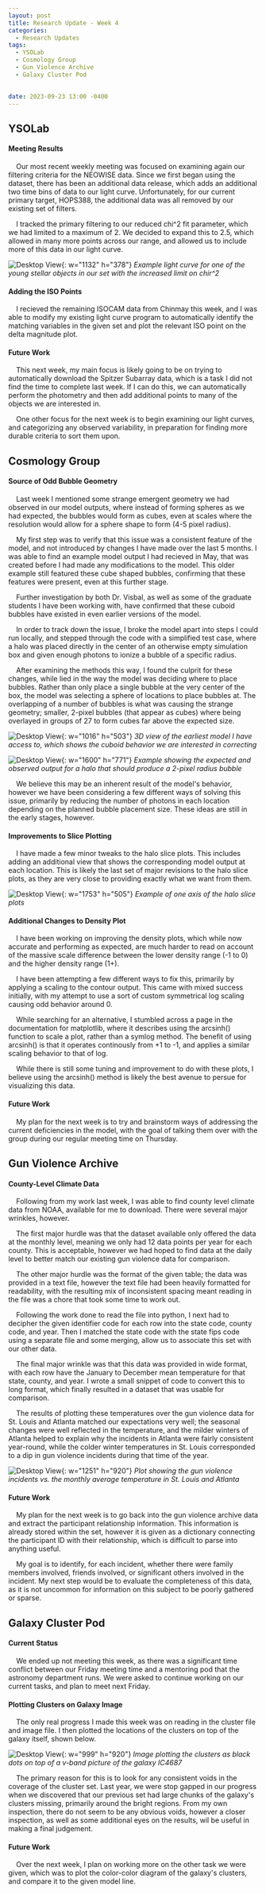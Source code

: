 ```yaml
---
layout: post
title: Research Update - Week 4 
categories:
  - Research Updates
tags:
  - YSOLab
  - Cosmology Group
  - Gun Violence Archive
  - Galaxy Cluster Pod
 

date: 2023-09-23 13:00 -0400
---
```

## YSOLab

#### Meeting Results

    Our most recent weekly meeting was focused on examining again our filtering criteria for the NEOWISE data. Since we first began using the dataset, there has been an additional data release, which adds an additional two time bins of data to our light curve. Unfortunately, for our current primary target, HOPS388, the additional data was all removed by our existing set of filters.

    I tracked the primary filtering to our reduced chi^2 fit parameter, which we had limited to a maximum of 2. We decided to expand this to 2.5, which allowed in many more points across our range, and allowed us to include more of this data in our light curve.

![Desktop View](/assets/img/week_4/light_curve.PNG){: w="1132" h="378"}
_Example light curve for one of the young stellar objects in our set with the increased limit on chir^2_



#### Adding the ISO Points

    I recieved the remaining ISOCAM data from Chinmay this week, and I was able to modify my existing light curve program to automatically identify the matching variables in the given set and plot the relevant ISO point on the delta magnitude plot.



#### Future Work

    This next week, my main focus is likely going to be on trying to automatically download the Spitzer Subarray data, which is a task I did not find the time to complete last week. If I can do this, we can automatically perform the photometry and then add additional points to many of the objects we are interested in.

    One other focus for the next week is to begin examining our light curves, and categorizing any observed variability, in preparation for finding more durable criteria to sort them upon.



## Cosmology Group

#### Source of Odd Bubble Geometry

    Last week I mentioned some strange emergent geometry we had observed in our model outputs, where instead of forming spheres as we had expected, the bubbles would form as cubes, even at scales where the resolution would allow for a sphere shape to form (4-5 pixel radius).

    My first step was to verify that this issue was a consistent feature of the model, and not introduced by changes I have made over the last 5 months. I was able to find an example model output I had recieved in May, that was created before I had made any modifications to the model. This older example still featured these cube shaped bubbles, confirming that these features were present, even at this further stage.

    Further investigation by both Dr. Visbal, as well as some of the graduate students I have been working with, have confirmed that these cuboid bubbles have existed in even earlier versions of the model.

    In order to track down the issue, I broke the model apart into steps I could run locally, and stepped through the code with a simplified test case, where a halo was placed directly in the center of an otherwise empty simulation box and given enough photons to ionize a bubble of a specific radius.

    After examining the methods this way, I found the culprit for these changes, while lied in the way the model was deciding where to place bubbles. Rather than only place a single bubble at the very center of the box, the model was selecting a sphere of locations to place bubbles at. The overlapping of a number of bubbles is what was causing the strange geometry; smaller, 2-pixel bubbles (that appear as cubes) where being overlayed in groups of 27 to form cubes far above the expected size.

![Desktop View](/assets/img/week_4/old_model_squares.png){: w="1016" h="503"}
_3D view of the earliest model I have access to, which shows the cuboid behavior we are interested in correcting_

![Desktop View](/assets/img/week_4/expected_vs_actual_Q.png){: w="1600" h="771"}
_Example showing the expected and observed output for a halo that should produce a 2-pixel radius bubble_

    We believe this may be an inherent result of the model's behavior, however we have been considering a few different ways of solving this issue, primarily by reducing the number of photons in each location depending on the planned bubble placement size. These ideas are still in the early stages, however.



#### Improvements to Slice Plotting

    I have made a few minor tweaks to the halo slice plots. This includes adding an additional view that shows the corresponding model output at each location. This is likely the last set of major revisions to the halo slice plots, as they are very close to providing exactly what we want from them.

![Desktop View](/assets/img/week_4/halo_plots.PNG){: w="1753" h="505"}
_Example of one axis of the halo slice plots_



#### Additional Changes to Density Plot

    I have been working on improving the density plots, which while now accurate and performing as expected, are much harder to read on account of the massive scale difference between the lower density range (-1 to 0) and the higher density range (1+).

    I have been attempting a few different ways to fix this, primarily by applying a scaling to the contour output. This came with mixed success initially, with my attempt to use a sort of custom symmetrical log scaling causing odd behavior around 0. 

    While searching for an alternative, I stumbled across a page in the documentation for matplotlib, where it describes using the arcsinh() function to scale a plot, rather than a symlog method. The benefit of using arcsinh() is that it operates continously from +1 to -1, and applies a similar scaling behavior to that of log.

    While there is still some tuning and improvement to do with these plots, I believe using the arcsinh() method is likely the best avenue to persue for visualizing this data.



#### Future Work

    My plan for the next week is to try and brainstorm ways of addressing the current deficiencies in the model, with the goal of talking them over with the group during our regular meeting time on Thursday.



## Gun Violence Archive

#### County-Level Climate Data

    Following from my work last week, I was able to find county level climate data from NOAA, available for me to download. There were several major wrinkles, however.

    The first major hurdle was that the dataset available only offered the data at the monthly level, meaning we only had 12 data points per year for each county. This is acceptable, however we had hoped to find data at the daily level to better match our existing gun violence data for comparison.

    The other major hurdle was the format of the given table; the data was provided in a text file, however the text file had been heavily formatted for readability, with the resulting mix of inconsistent spacing meant reading in the file was a chore that took some time to work out.

    Following the work done to read the file into python, I next had to decipher the given identifier code for each row into the state code, county code, and year. Then I matched the state code with the state fips code using a separate file and some merging, allow us to associate this set with our other data.

    The final major wrinkle was that this data was provided in wide format, with each row have the January to December mean temperature for that state, county, and year. I wrote a small snippet of code to convert this to long format, which finally resulted in a dataset that was usable for comparison.

    The results of plotting these temperatures over the gun violence data for St. Louis and Atlanta matched our expectations very well; the seasonal changes were well reflected in the temperature, and the milder winters of Atlanta helped to explain why the incidents in Atlanta were fairly consistent year-round, while the colder winter temperatures in St. Louis corresponded to a dip in gun violence incidents during that time of the year.


![Desktop View](/assets/img/week_4/gva_temp.PNG){: w="1251" h="920"}
_Plot showing the gun violence incidents vs. the monthly average temperature in St. Louis and Atlanta_



#### Future Work

    My plan for the next week is to go back into the gun violence archive data and extract the participant relationship information. This information is already stored within the set, however it is given as a dictionary connecting the participant ID with their relationship, which is difficult to parse into anything useful.

    My goal is to identify, for each incident, whether there were family members involved, friends involved, or significant others involved in the incident. My next step would be to evaluate the completeness of this data, as it is not uncommon for information on this subject to be poorly gathered or sparse.



## Galaxy Cluster Pod

#### Current Status

    We ended up not meeting this week, as there was a significant time conflict between our Friday meeting time and a mentoring pod that the astronomy department runs. We were asked to continue working on our current tasks, and plan to meet next Friday.



#### Plotting Clusters on Galaxy Image

    The only real progress I made this week was on reading in the cluster file and image file. I then plotted the locations of the clusters on top of the galaxy itself, shown below.

![Desktop View](/assets/img/week_4/IC4687_clusters.PNG){: w="999" h="920"}
_Image plotting the clusters as black dots on top of a v-band picture of the galaxy IC4687_


    The primary reason for this is to look for any consistent voids in the coverage of the cluster set. Last year, we were stop gapped in our progress when we discovered that our previous set had large chunks of the galaxy's clusters missing, primarily around the bright regions. From my own inspection, there do not seem to be any obvious voids, however a closer inspection, as well as some additional eyes on the results, wil be useful in making a final judgement.

#### Future Work

    Over the next week, I plan on working more on the other task we were given, which was to plot the color-color diagram of the galaxy's clusters, and compare it to the given model line.
